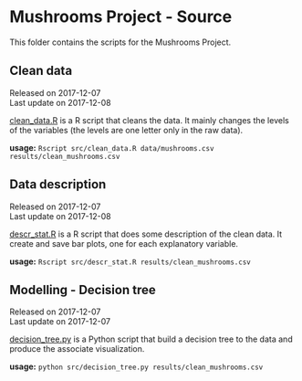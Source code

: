 # Mushrooms Project - Source
This folder contains the scripts for the Mushrooms Project.


## Clean data
Released on 2017-12-07   
Last update on 2017-12-08   

[clean_data.R](clean_data.R) is a R script that cleans the data. It mainly changes the levels of the variables (the levels are one letter only in the raw data).  

**usage:** `Rscript src/clean_data.R data/mushrooms.csv results/clean_mushrooms.csv`


## Data description
Released on 2017-12-07   
Last update on 2017-12-08   

[descr_stat.R](descr_stat.R) is a R script that does some description of the clean data. It create and save bar plots, one for each explanatory variable.

**usage:** `Rscript src/descr_stat.R results/clean_mushrooms.csv`


## Modelling - Decision tree
Released on 2017-12-07   
Last update on 2017-12-07   

[decision_tree.py](decision_tree.py) is a Python script that build a decision tree to the data and produce the associate visualization.

**usage:** `python src/decision_tree.py results/clean_mushrooms.csv`
